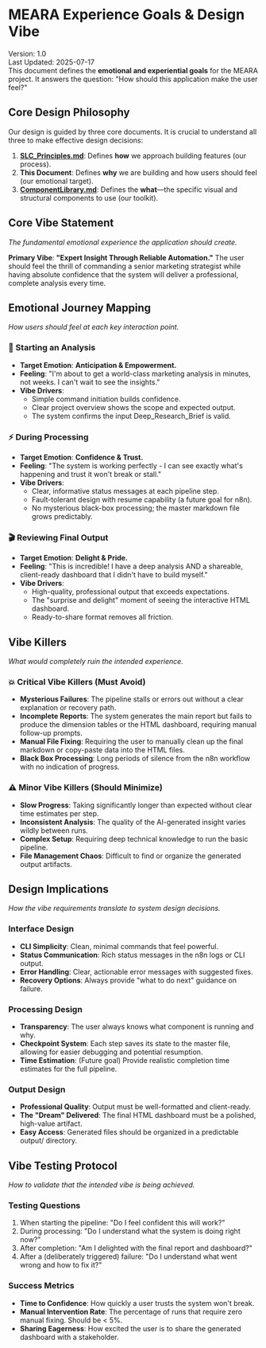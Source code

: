 # **MEARA Experience Goals & Design Vibe**

Version: 1.0  
Last Updated: 2025-07-17  
This document defines the **emotional and experiential goals** for the MEARA project. It answers the question: "How should this application make the user feel?"

## **Core Design Philosophy**

Our design is guided by three core documents. It is crucial to understand all three to make effective design decisions:

1. [**SLC\_Principles.md**](https://www.google.com/search?q=./SLC_Principles.md): Defines **how** we approach building features (our process).  
2. **This Document**: Defines **why** we are building and how users should feel (our emotional target).  
3. [**ComponentLibrary.md**](https://www.google.com/search?q=./ComponentLibrary.md): Defines the **what**—the specific visual and structural components to use (our toolkit).

## **Core Vibe Statement**

*The fundamental emotional experience the application should create.*

**Primary Vibe**: **"Expert Insight Through Reliable Automation."** The user should feel the thrill of commanding a senior marketing strategist while having absolute confidence that the system will deliver a professional, complete analysis every time.

## **Emotional Journey Mapping**

*How users should feel at each key interaction point.*

### **🚀 Starting an Analysis**

* **Target Emotion**: **Anticipation & Empowerment.**  
* **Feeling**: "I'm about to get a world-class marketing analysis in minutes, not weeks. I can't wait to see the insights."  
* **Vibe Drivers**:  
  * Simple command initiation builds confidence.  
  * Clear project overview shows the scope and expected output.  
  * The system confirms the input Deep\_Research\_Brief is valid.

### **⚡ During Processing**

* **Target Emotion**: **Confidence & Trust.**  
* **Feeling**: "The system is working perfectly \- I can see exactly what's happening and trust it won't break or stall."  
* **Vibe Drivers**:  
  * Clear, informative status messages at each pipeline step.  
  * Fault-tolerant design with resume capability (a future goal for n8n).  
  * No mysterious black-box processing; the master markdown file grows predictably.

### **🎬 Reviewing Final Output**

* **Target Emotion**: **Delight & Pride.**  
* **Feeling**: "This is incredible\! I have a deep analysis AND a shareable, client-ready dashboard that I didn't have to build myself."  
* **Vibe Drivers**:  
  * High-quality, professional output that exceeds expectations.  
  * The "surprise and delight" moment of seeing the interactive HTML dashboard.  
  * Ready-to-share format removes all friction.

## **Vibe Killers**

*What would completely ruin the intended experience.*

### **💥 Critical Vibe Killers (Must Avoid)**

* **Mysterious Failures**: The pipeline stalls or errors out without a clear explanation or recovery path.  
* **Incomplete Reports**: The system generates the main report but fails to produce the dimension tables or the HTML dashboard, requiring manual follow-up prompts.  
* **Manual File Fixing**: Requiring the user to manually clean up the final markdown or copy-paste data into the HTML files.  
* **Black Box Processing**: Long periods of silence from the n8n workflow with no indication of progress.

### **⚠️ Minor Vibe Killers (Should Minimize)**

* **Slow Progress**: Taking significantly longer than expected without clear time estimates per step.  
* **Inconsistent Analysis**: The quality of the AI-generated insight varies wildly between runs.  
* **Complex Setup**: Requiring deep technical knowledge to run the basic pipeline.  
* **File Management Chaos**: Difficult to find or organize the generated output artifacts.

## **Design Implications**

*How the vibe requirements translate to system design decisions.*

### **Interface Design**

* **CLI Simplicity**: Clean, minimal commands that feel powerful.  
* **Status Communication**: Rich status messages in the n8n logs or CLI output.  
* **Error Handling**: Clear, actionable error messages with suggested fixes.  
* **Recovery Options**: Always provide "what to do next" guidance on failure.

### **Processing Design**

* **Transparency**: The user always knows what component is running and why.  
* **Checkpoint System**: Each step saves its state to the master file, allowing for easier debugging and potential resumption.  
* **Time Estimation**: (Future goal) Provide realistic completion time estimates for the full pipeline.

### **Output Design**

* **Professional Quality**: Output must be well-formatted and client-ready.  
* **The "Dream" Delivered**: The final HTML dashboard must be a polished, high-value artifact.  
* **Easy Access**: Generated files should be organized in a predictable output/ directory.

## **Vibe Testing Protocol**

*How to validate that the intended vibe is being achieved.*

### **Testing Questions**

1. When starting the pipeline: "Do I feel confident this will work?"  
2. During processing: "Do I understand what the system is doing right now?"  
3. After completion: "Am I delighted with the final report and dashboard?"  
4. After a (deliberately triggered) failure: "Do I understand what went wrong and how to fix it?"

### **Success Metrics**

* **Time to Confidence**: How quickly a user trusts the system won't break.  
* **Manual Intervention Rate**: The percentage of runs that require zero manual fixing. Should be \< 5%.  
* **Sharing Eagerness**: How excited the user is to share the generated dashboard with a stakeholder.
